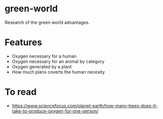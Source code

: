 # green-world
Research of the green world advantages.

# Features
* Oxygen necessary for a human
* Oxygen necessary for an animal by category
* Oxygen generated by a plant
* How much plans coverts the human necesity

# To read
* https://www.sciencefocus.com/planet-earth/how-many-trees-does-it-take-to-produce-oxygen-for-one-person/


